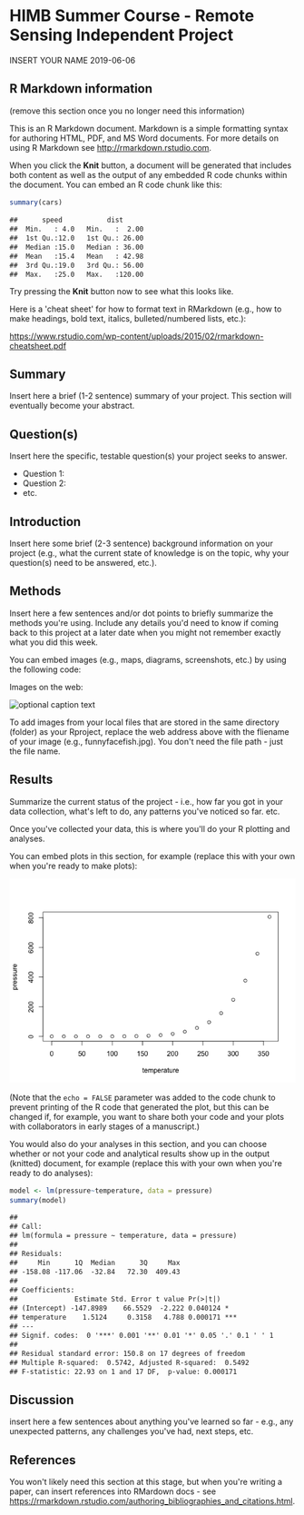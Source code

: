 HIMB Summer Course - Remote Sensing Independent Project
================
INSERT YOUR NAME
2019-06-06

R Markdown information
----------------------

(remove this section once you no longer need this information)

This is an R Markdown document. Markdown is a simple formatting syntax for authoring HTML, PDF, and MS Word documents. For more details on using R Markdown see <http://rmarkdown.rstudio.com>.

When you click the **Knit** button, a document will be generated that includes both content as well as the output of any embedded R code chunks within the document. You can embed an R code chunk like this:

``` r
summary(cars)
```

    ##      speed           dist       
    ##  Min.   : 4.0   Min.   :  2.00  
    ##  1st Qu.:12.0   1st Qu.: 26.00  
    ##  Median :15.0   Median : 36.00  
    ##  Mean   :15.4   Mean   : 42.98  
    ##  3rd Qu.:19.0   3rd Qu.: 56.00  
    ##  Max.   :25.0   Max.   :120.00

Try pressing the **Knit** button now to see what this looks like.

Here is a 'cheat sheet' for how to format text in RMarkdown (e.g., how to make headings, bold text, italics, bulleted/numbered lists, etc.):

<https://www.rstudio.com/wp-content/uploads/2015/02/rmarkdown-cheatsheet.pdf>

Summary
-------

Insert here a brief (1-2 sentence) summary of your project. This section will eventually become your abstract.

Question(s)
-----------

Insert here the specific, testable question(s) your project seeks to answer.

-   Question 1:
-   Question 2:
-   etc.

Introduction
------------

Insert here some brief (2-3 sentence) background information on your project (e.g., what the current state of knowledge is on the topic, why your question(s) need to be answered, etc.).

Methods
-------

Insert here a few sentences and/or dot points to briefly summarize the methods you're using. Include any details you'd need to know if coming back to this project at a later date when you might not remember exactly what you did this week.

You can embed images (e.g., maps, diagrams, screenshots, etc.) by using the following code:

Images on the web:

![optional caption text](https://www.bestfunnies.com/wp-content/uploads/2012/08/Funny-Fish-11.jpg)

To add images from your local files that are stored in the same directory (folder) as your Rproject, replace the web address above with the fliename of your image (e.g., funnyfacefish.jpg). You don't need the file path - just the file name.

Results
-------

Summarize the current status of the project - i.e., how far you got in your data collection, what's left to do, any patterns you've noticed so far. etc.

Once you've collected your data, this is where you'll do your R plotting and analyses.

You can embed plots in this section, for example (replace this with your own when you're ready to make plots):

![](IndependentProject_files/figure-markdown_github/pressure%20plot-1.png)

(Note that the `echo = FALSE` parameter was added to the code chunk to prevent printing of the R code that generated the plot, but this can be changed if, for example, you want to share both your code and your plots with collaborators in early stages of a manuscript.)

You would also do your analyses in this section, and you can choose whether or not your code and analytical results show up in the output (knitted) document, for example (replace this with your own when you're ready to do analyses):

``` r
model <- lm(pressure~temperature, data = pressure)
summary(model)
```

    ## 
    ## Call:
    ## lm(formula = pressure ~ temperature, data = pressure)
    ## 
    ## Residuals:
    ##     Min      1Q  Median      3Q     Max 
    ## -158.08 -117.06  -32.84   72.30  409.43 
    ## 
    ## Coefficients:
    ##              Estimate Std. Error t value Pr(>|t|)    
    ## (Intercept) -147.8989    66.5529  -2.222 0.040124 *  
    ## temperature    1.5124     0.3158   4.788 0.000171 ***
    ## ---
    ## Signif. codes:  0 '***' 0.001 '**' 0.01 '*' 0.05 '.' 0.1 ' ' 1
    ## 
    ## Residual standard error: 150.8 on 17 degrees of freedom
    ## Multiple R-squared:  0.5742, Adjusted R-squared:  0.5492 
    ## F-statistic: 22.93 on 1 and 17 DF,  p-value: 0.000171

Discussion
----------

insert here a few sentences about anything you've learned so far - e.g., any unexpected patterns, any challenges you've had, next steps, etc.

References
----------

You won't likely need this section at this stage, but when you're writing a paper, can insert references into RMardown docs - see <https://rmarkdown.rstudio.com/authoring_bibliographies_and_citations.html>.

